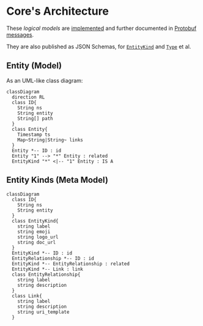 <!--
    SPDX-License-Identifier: Apache-2.0

    Copyright 2023-2024 The Enola <https://enola.dev> Authors

    Licensed under the Apache License, Version 2.0 (the "License");
    you may not use this file except in compliance with the License.
    You may obtain a copy of the License at

        https://www.apache.org/licenses/LICENSE-2.0

    Unless required by applicable law or agreed to in writing, software
    distributed under the License is distributed on an "AS IS" BASIS,
    WITHOUT WARRANTIES OR CONDITIONS OF ANY KIND, either express or implied.
    See the License for the specific language governing permissions and
    limitations under the License.
-->

# Core's Architecture

These _logical models_ are [implemented](implementation.md) and further documented in [Protobuf messages](../dev/proto/core.md).

They are also published as JSON Schemas, for [`EntityKind`](../models/enola/schemas/EntityKind.schema.json)
and [`Type`](../models/enola/schemas/Type.schema.json) et al.

## Entity (Model)

As an UML-like class diagram:

``` mermaid
classDiagram
  direction RL
  class ID{
    String ns
    String entity
    String[] path
  }
  class Entity{
    Timestamp ts
    Map~String|String~ links
  }
  Entity *-- ID : id
  Entity "1" --> "*" Entity : related
  EntityKind "*" <|-- "1" Entity : IS A
```

<!-- TODO Use Map~String,String~ instead | when https://github.com/mermaid-js/mermaid-live-editor/issues/1223 is fixed? -->

<!--
Alternatively the same model but as an Entity Relationship (ER) -like diagram,
for those of you finding this notation more familiar  (without implying e.g. any RDBMS-based persistence implementation):

``` mermaid
erDiagram
  Entity{
    ID id
    Timestamp ts
    Map~String,String~ links
  }
  Entity ||..o{ Entity : related
  EntityKind ||--|{ Entity : IS-A
```
-->

## Entity Kinds (Meta Model)

``` mermaid
classDiagram
  class ID{
    String ns
    String entity
  }
  class EntityKind{
    string label
    string emoji
    string logo_url
    string doc_url
  }
  EntityKind *-- ID : id
  EntityRelationship *-- ID : id
  EntityKind *-- EntityRelationship : related
  EntityKind *-- Link : link
  class EntityRelationship{
    string label
    string description
  }
  class Link{
    string label
    string description
    string uri_template
  }
```

<!--
!!! question

    **TODO** Add a `status` to Entity... based on a "state machine"
    (which can visualized as state diagrams) that is TBD in the EntityKind.
 -->
